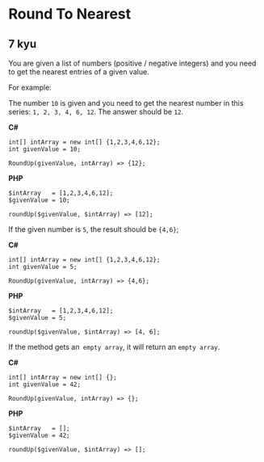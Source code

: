 # Round To Nearest
## 7 kyu

You are given a list of numbers (positive / negative integers) and you need to get the nearest entries of a given value.

For example:

The number `10` is given and you need to get the nearest number in this series: `1, 2, 3, 4, 6, 12`. The answer should be `12`.

**C#**
```
int[] intArray = new int[] {1,2,3,4,6,12};
int givenValue = 10;

RoundUp(givenValue, intArray) => {12};
```
**PHP**
```
$intArray   = [1,2,3,4,6,12];
$givenValue = 10;

roundUp($givenValue, $intArray) => [12];
```

If the given number is `5`, the result should be `{4,6}`;

**C#**
```
int[] intArray = new int[] {1,2,3,4,6,12};
int givenValue = 5;

RoundUp(givenValue, intArray) => {4,6};
```
**PHP**
```
$intArray   = [1,2,3,4,6,12];
$givenValue = 5;

roundUp($givenValue, $intArray) => [4, 6];
```

If the method gets an` empty array`, it will return an `empty array`.

**C#**
```
int[] intArray = new int[] {};
int givenValue = 42;

RoundUp(givenValue, intArray) => {};
```
**PHP**
```
$intArray   = [];
$givenValue = 42;

roundUp($givenValue, $intArray) => [];
```
